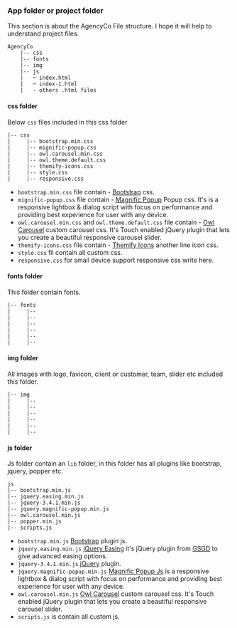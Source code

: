 ### App folder or project folder

This section is about the AgencyCo File structure. I hope it will help to understand project files.

```text
AgencyCo
    |-- css
    |-- fonts
    |-- img
    |-- js
    |   ─ index.html
    |   ─ index-1.html
    |   - others .html files
```
#### css folder

Below `css` files included in this css folder

```text
|-- css
|     |-- bootstrap.min.css
|     |-- mignific-popup.css
|     |-- owl.carousel.min.css
|     |-- owl.theme.default.css
|     |-- themify-icons.css
|     |-- style.css
|     |-- responsive.css
``` 


* `bootstrap.min.css` file contain - [Bootstrap](https://getbootstrap.com/) css.
* `mignific-popup.css` file contain - [Magnific Popup](https://dimsemenov.com/plugins/magnific-popup/) Popup css. It's is a responsive lightbox & dialog script with focus on performance and providing best experience for user with any device.
* `owl.carousel.min.css` and `owl.theme.default.css` file contain - [Owl Carousel](https://owlcarousel2.github.io/OwlCarousel2/) custom carousel css. It's Touch enabled jQuery plugin that lets you create a beautiful responsive carousel slider.
* `themify-icons.css` file contain - [Themify Icons](https://themify.me/themify-icons) another line icon css.
* `style.css` fil contain all custom css.
* `responsive.css` for small device support responsive css write here.


#### fonts folder

This folder contain fonts.

```text
|-- fonts
|     |-- 
|     |-- 
|     |-- 
|     |-- 
|     |-- 
|     |-- 
```



#### img folder
All images with logo, favicon, client or customer, team, slider etc included this folder.
```text
|-- img
|     |-- 
|     |-- 
|     |-- 
|     |-- 
|     |-- 
|     |-- 
```


#### js folder
Js folder contain an `lib` folder, in this folder has all plugins like bootstrap, jquery, popper etc.
```text
js
|-- bootstrap.min.js
|-- jquery.easing.min.js
|-- jquery-3.4.1.min.js
|-- jquery.magnific-popup.min.js
|-- owl.carousel.min.js
|-- popper.min.js
|-- scripts.js

```
* `bootstrap.min.js` [Bootstrap](https://getbootstrap.com/) plugin js.
* `jquery.easing.min.js` [jQuery Easing](http://gsgd.co.uk/sandbox/jquery/easing/) it's jQuery plugin from [GSGD](http://gsgd.co.uk/) to give advanced easing options.
* `jquery-3.4.1.min.js` [jQuery](https://jquery.com/) plugin.
* `jquery.magnific-popup.min.js` [Magnific Popup Js](https://dimsemenov.com/plugins/magnific-popup/) is a responsive lightbox & dialog script with focus on performance and providing best experience for user with any device.
* `owl.carousel.min.js` [Owl Carousel](https://owlcarousel2.github.io/OwlCarousel2/) custom carousel css. It's Touch enabled jQuery plugin that lets you create a beautiful responsive carousel slider.
* `scripts.js` is contain all custom js.


















                                                                  
